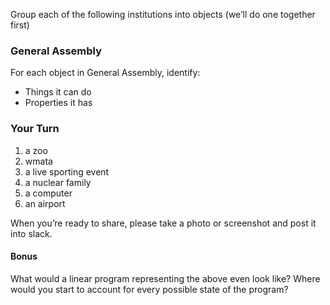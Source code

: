 Group each of the following institutions into objects (we’ll do one together first)

### General Assembly

For each object in General Assembly, identify:
- Things it can do
- Properties it has

### Your Turn

1. a zoo
2. wmata
3. a live sporting event
4. a nuclear family
5. a computer
6. an airport

When you’re ready to share, please take a photo or screenshot and post it into slack.

#### Bonus

What would a linear program representing the above even look like? Where would you start to account for every possible
state of the program?